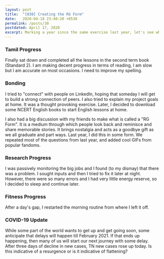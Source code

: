 ```yaml
---
layout: post
title:  "[030] Creating the RG Form"
date:   2020-04-18 23:40:20 +0530
permalink: /posts/30
postdated: April 17, 2020
excerpt: Marking a year since the same exercise last year, let's see what happens this year.
---
```


### Tamil Progress
Finally sat down and completed all the lessons in the second term book (Standard 2). I am making decent progress in terms of reading, I am slow but I am accurate on most occasions. I need to improve my spelling.

### Bonding
I tried to "connect" with people on LinkedIn, hoping that someday I will get to build a strong connection of peers. I also tried to explain my project goals at home. It was a thought provoking exercise. Later, I decided to download some NCERT English books to start English lessons at home.

I also had a big discussion with my friends to make what is called a "RG Form". It is a medium through which people look back and reminisce and share memorable stories. It brings nostalgia and acts as a goodbye gift as we all graduate and part ways. Last year, I did this in some form. We repeated most of the questions from last year, and added cool GIFs from popular fandoms.

### Research Progress
I was passively monitoring the big jobs and I found (to my dismay) that there was a problem. I sought inputs and then I tried to fix it later at night. However, there were so many errors and I had very little energy reserve, so I decided to sleep and continue later.

### Fitness Progress
After a day's gap, I restarted the morning routine from where I left it off.

### COVID-19 Update
While some part of the world wants to get up and get going soon, some anticipate that delays will happen till February 2021. If that ends up happening, then many of us will start our next journey with some delay. After three days of decline in new cases, TN new cases rose up today. Is this indicative of a resurgence or is it indicative of flattening?
